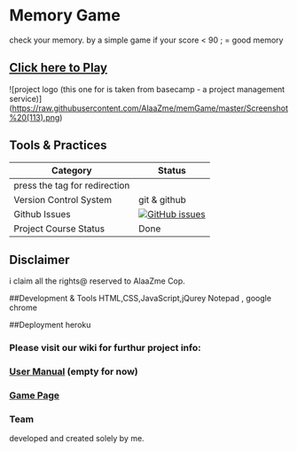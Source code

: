 # Memory Game
check your memory. by a simple game
if your score  < 90  ; = good memory
##  [Click here to Play](https://tranquil-depths-79222.herokuapp.com/)

 ![project logo (this one for is taken from basecamp - a project management service)]
(https://raw.githubusercontent.com/AlaaZme/memGame/master/Screenshot%20(113).png)

 
## Tools & Practices

|Category|Status|
|---|---|
| press the tag for redirection|
| Version Control System| git & github |
| Github Issues | [![GitHub issues](https://img.shields.io/github/issues/AlaaZme/DSM-Democratic-Shop-Managment.svg?style=flat)](https://github.com/AlaaZme/DSM-Democratic-Shop-Managment/issues) |
| Project Course Status | Done |
 

## Disclaimer
i claim all the rights@ reserved to AlaaZme Cop.

##Development & Tools 
HTML,CSS,JavaScript,jQurey
Notepad , google chrome

##Deployment
 heroku
 
### Please visit our wiki for furthur project info: 

### [User Manual](../../wiki/user-manual) (empty for now)

### [Game Page](../../wiki/Game)

### Team
developed and created solely by me.

